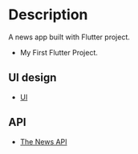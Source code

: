 # Description

A news app built with Flutter project.

- My First Flutter Project.

## UI design
- [UI](https://dribbble.com/shots/15193792-News-iOS-mobile-app)

## API
- [The News API](https://www.thenewsapi.com/documentation)
